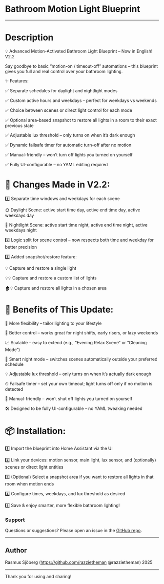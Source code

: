 # Bathroom Motion Light Blueprint

---
# Description

💡 Advanced Motion-Activated Bathroom Light Blueprint – Now in English! V2.2

Say goodbye to basic “motion-on / timeout-off” automations – this blueprint gives you full and real control over your bathroom lighting.

✨ Features:

✅ Separate schedules for daylight and nightlight modes

✅ Custom active hours and weekdays – perfect for weekdays vs weekends

✅ Choice between scenes or direct light control for each mode

✅ Optional area-based snapshot to restore all lights in a room to their exact previous state

✅ Adjustable lux threshold – only turns on when it’s dark enough

✅ Dynamic failsafe timer for automatic turn-off after no motion

✅ Manual-friendly – won’t turn off lights you turned on yourself

✅ Fully UI-configurable – no YAML editing required


# 🔧 Changes Made in V2.2:

1️⃣  Separate time windows and weekdays for each scene

🌞 Daylight Scene: active start time day, active end time day, active weekdays day

🌙 Nightlight Scene: active start time night, active end time night, active weekdays night

2️⃣  Logic split for scene control – now respects both time and weekday for better precision

3️⃣  Added snapshot/restore feature:

💡 Capture and restore a single light

💡💡 Capture and restore a custom list of lights

🏠💡 Capture and restore all lights in a chosen area


# 🎯 Benefits of This Update:

💪 More flexibility – tailor lighting to your lifestyle

🎯 Better control – works great for night shifts, early risers, or lazy weekends

📈 Scalable – easy to extend (e.g., “Evening Relax Scene” or “Cleaning Mode”)

🌙 Smart night mode – switches scenes automatically outside your preferred schedule

💡 Adjustable lux threshold – only turns on when it’s actually dark enough

⏱ Failsafe timer – set your own timeout; light turns off only if no motion is detected

🙌 Manual-friendly – won’t shut off lights you turned on yourself

🛠 Designed to be fully UI-configurable – no YAML tweaking needed


# 📦 Installation:

1️⃣ Import the blueprint into Home Assistant via the UI

2️⃣ Link your devices: motion sensor, main light, lux sensor, and (optionally) scenes or direct light entities

3️⃣ (Optional) Select a snapshot area if you want to restore all lights in that room when motion ends

4️⃣ Configure times, weekdays, and lux threshold as desired

5️⃣ Save & enjoy smarter, more flexible bathroom lighting!


### Support  
Questions or suggestions? Please open an issue in the [GitHub repo](https://github.com/razzietheman/Smarter-Bathroom-Lighting-Blueprint).

---

## Author  
Rasmus Sjöberg (https://github.com/razzietheman @razzietheman)
2025

---

Thank you for using and sharing!
